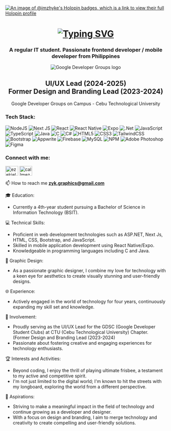 [![An image of @imzhyke's Holopin badges, which is a link to view their full Holopin profile](https://holopin.me/imzhyke)](https://holopin.io/@imzhyke)

<h1 align="center">
<a href="https://git.io/typing-svg"><img src="https://readme-typing-svg.demolab.com?font=Fira+Code&size=32&pause=1000&width=600&lines=Hi+%F0%9F%91%8B%2C+I'm+Ezekiel+Villadolid!" alt="Typing SVG" /></a>
</h1>
<h3 align="center">A regular IT student. Passionate frontend developer / mobile developer from Philippines</h3>
<!-- <h3 align="center"><img height="70" width="70" src="https://media.licdn.com/dms/image/D560BAQHBwwXjQExMzA/company-logo_100_100/0/1691922324689?e=1705536000&v=beta&t=kRmFDwolWmos7MScNI0PoGX47Y7O2hf1i5ez5Q_hrwQ"/>
<img height="70" width="70" src="https://upload.wikimedia.org/wikipedia/commons/thumb/9/9a/CTU_new_logo.png"/></h3> -->
<div align="center" >
<img src="https://res.cloudinary.com/startup-grind/image/upload/dpr_2.0,fl_sanitize/v1/gcs/platform-data-goog/contentbuilder/logo_dark_QmPdj9K.svg" alt="Google Developer Groups logo">
</div>

<h2 align="center">UI/UX Lead (2024-2025)<br>Former Design and Branding Lead (2023-2024)</h2>
<p align="center">Google Developer Groups on Campus - Cebu Technological University </p>


<h3 align="left">Tech Stack:</h3>

![NodeJS](https://img.shields.io/badge/node.js-6DA55F?style=for-the-badge&logo=node.js&logoColor=white) 	![Next JS](https://img.shields.io/badge/Next-black?style=for-the-badge&logo=next.js&logoColor=white)  ![React](https://img.shields.io/badge/react-%2320232a.svg?style=for-the-badge&logo=react&logoColor=%2361DAFB) ![React Native](https://img.shields.io/badge/react_native-%2320232a.svg?style=for-the-badge&logo=react&logoColor=%2361DAFB) 	![Expo](https://img.shields.io/badge/expo-1C1E24?style=for-the-badge&logo=expo&logoColor=#D04A37) ![.Net](https://img.shields.io/badge/.NET-5C2D91?style=for-the-badge&logo=.net&logoColor=white) ![JavaScript](https://img.shields.io/badge/javascript-%23323330.svg?style=for-the-badge&logo=javascript&logoColor=%23F7DF1E) ![TypeScript](https://img.shields.io/badge/typescript-%23007ACC.svg?style=for-the-badge&logo=typescript&logoColor=white) ![Java](https://img.shields.io/badge/java-%23ED8B00.svg?style=for-the-badge&logo=openjdk&logoColor=white)  	![C](https://img.shields.io/badge/c-%2300599C.svg?style=for-the-badge&logo=c&logoColor=white) ![C#](https://img.shields.io/badge/c%23-%23239120.svg?style=for-the-badge&logo=csharp&logoColor=white) ![HTML5](https://img.shields.io/badge/html5-%23E34F26.svg?style=for-the-badge&logo=html5&logoColor=white)  ![CSS3](https://img.shields.io/badge/css3-%231572B6.svg?style=for-the-badge&logo=css3&logoColor=white) 	![TailwindCSS](https://img.shields.io/badge/tailwindcss-%2338B2AC.svg?style=for-the-badge&logo=tailwind-css&logoColor=white) ![Bootstrap](https://img.shields.io/badge/bootstrap-%238511FA.svg?style=for-the-badge&logo=bootstrap&logoColor=white) ![Appwrite](https://img.shields.io/badge/Appwrite-%23FD366E.svg?style=for-the-badge&logo=appwrite&logoColor=white) ![Firebase](https://img.shields.io/badge/firebase-a08021?style=for-the-badge&logo=firebase&logoColor=ffcd34) ![MySQL](https://img.shields.io/badge/mysql-4479A1.svg?style=for-the-badge&logo=mysql&logoColor=white) ![NPM](https://img.shields.io/badge/NPM-%23CB3837.svg?style=for-the-badge&logo=npm&logoColor=white)  ![Adobe Photoshop](https://img.shields.io/badge/adobe%20photoshop-%2331A8FF.svg?style=for-the-badge&logo=adobe%20photoshop&logoColor=white) ![Figma](https://img.shields.io/badge/figma-%23F24E1E.svg?style=for-the-badge&logo=figma&logoColor=white)

<h3 align="left">Connect with me:</h3>
<p align="left">
<a href="https://linkedin.com/in/ezekiel-villadolid" target="blank"><img align="center" src="https://raw.githubusercontent.com/rahuldkjain/github-profile-readme-generator/master/src/images/icons/Social/linked-in-alt.svg" alt="ezekiel-villadolid" height="30" width="40" /></a>
<a href="https://fb.com/callmezyk00" target="blank"><img align="center" src="https://raw.githubusercontent.com/rahuldkjain/github-profile-readme-generator/master/src/images/icons/Social/facebook.svg" alt="callmezyk00" height="30" width="40" /></a>
</p>


📫 How to reach me **zyk.graphics@gmail.com**

🎓 Education:
- Currently a 4th-year student pursuing a Bachelor of Science in Information Technology (BSIT).

💻 Technical Skills:
- Proficient in web development technologies such as ASP.NET, Next Js, HTML, CSS, Bootstrap, and JavaScript.
- Skilled in mobile application development using React Native/Expo.
- Knowledgeable in programming languages including C and Java.

🎨 Graphic Design:
- As a passionate graphic designer, I combine my love for technology with a keen eye for aesthetics to create visually stunning and user-friendly designs.

🌐 Experience:
- Actively engaged in the world of technology for four years, continuously expanding my skill set and knowledge.

🌟 Involvement:
- Proudly serving as the UI/UX Lead for the GDSC (Google Developer Student Clubs) at CTU (Cebu Technological University) Chapter. (Former Design and Branding Lead (2023-2024)
- Passionate about fostering creative and engaging experiences for technology enthusiasts.

🏆 Interests and Activities:
- Beyond coding, I enjoy the thrill of playing ultimate frisbee, a testament to my active and competitive spirit.
- I'm not just limited to the digital world; I'm known to hit the streets with my longboard, exploring the world from a different perspective.

🚀 Aspirations:
- Striving to make a meaningful impact in the field of technology and continue growing as a developer and designer.
- With a focus on design and branding, I aim to merge technology and creativity to create compelling and user-friendly solutions.




